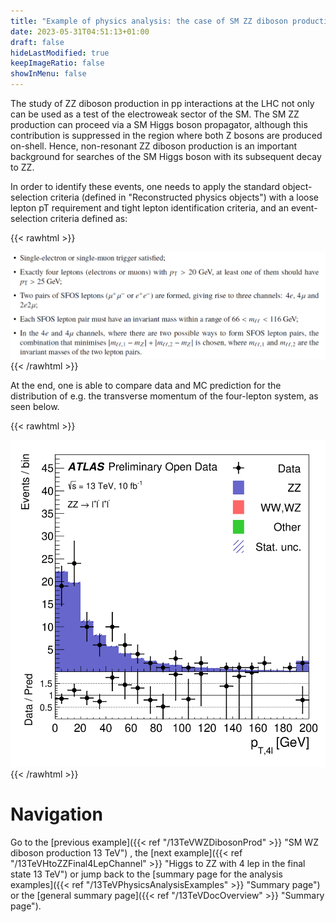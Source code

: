 ```yaml
---
title: "Example of physics analysis: the case of SM ZZ diboson production in the four-lepton final state"
date: 2023-05-31T04:51:13+01:00
draft: false
hideLastModified: true
keepImageRatio: false
showInMenu: false
---
```


The study of ZZ diboson production in pp interactions at the LHC not only can be used as a test of the electroweak sector of the SM. The SM ZZ production can proceed via a SM Higgs boson propagator, although this contribution is suppressed in the region where both Z bosons are produced on-shell. Hence, non-resonant ZZ diboson production is an important background for searches of the SM Higgs boson with its subsequent decay to ZZ.

In order to identify these events, one needs to apply the standard object-selection criteria (defined in "Reconstructed physics objects") with a loose lepton pT requirement and tight lepton identification criteria, and an event-selection criteria defined as:

{{< rawhtml >}}
<CENTER>
<img src="images/FL1.png" width="800" />
</CENTER>
{{< /rawhtml >}}

At the end, one is able to compare data and MC prediction for the distribution of e.g. the transverse momentum of the four-lepton system, as seen below.

{{< rawhtml >}}
<CENTER>
<img src="images/fig_08g.png" width="600" />
</CENTER>
{{< /rawhtml >}}

# Navigation
Go to the [previous example]({{< ref "/13TeVWZDibosonProd" >}} "SM WZ diboson production 13 TeV") , the [next example]({{< ref "/13TeVHtoZZFinal4LepChannel" >}} "Higgs to ZZ with 4 lep in the final state 13 TeV") or jump back to the [summary page for the analysis examples]({{< ref "/13TeVPhysicsAnalysisExamples" >}} "Summary page") or the [general summary page]({{< ref "/13TeVDocOverview" >}} "Summary page").